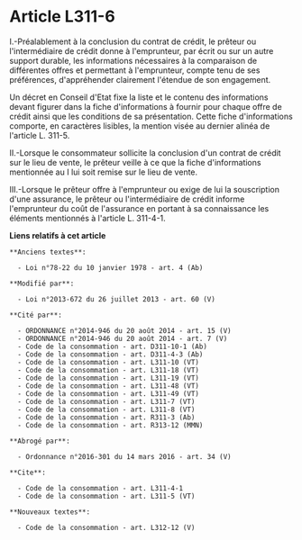 # Article L311-6

I.-Préalablement à la conclusion du contrat de crédit, le prêteur ou l'intermédiaire de crédit donne à l'emprunteur, par
écrit ou sur un autre support durable, les informations nécessaires à la comparaison de différentes offres et permettant à
l'emprunteur, compte tenu de ses préférences, d'appréhender clairement l'étendue de son engagement. 

Un décret en Conseil d'Etat fixe la liste et le contenu des informations devant figurer dans la fiche d'informations à
fournir pour chaque offre de crédit ainsi que les conditions de sa présentation. Cette fiche d'informations comporte, en
caractères lisibles, la mention visée au dernier alinéa de l'article L. 311-5. 

II.-Lorsque le consommateur sollicite la conclusion d'un contrat de crédit sur le lieu de vente, le prêteur veille à ce que
la fiche d'informations mentionnée au I lui soit remise sur le lieu de vente. 

III.-Lorsque le prêteur offre à l'emprunteur ou exige de lui la souscription d'une assurance, le prêteur ou l'intermédiaire
de crédit informe l'emprunteur du coût de l'assurance en portant à sa connaissance les éléments mentionnés à l'article L.
311-4-1.

**Liens relatifs à cet article**

	**Anciens textes**:

	  - Loi n°78-22 du 10 janvier 1978 - art. 4 (Ab)

	**Modifié par**:

	  - Loi n°2013-672 du 26 juillet 2013 - art. 60 (V)

	**Cité par**:

	  - ORDONNANCE n°2014-946 du 20 août 2014 - art. 15 (V)
	  - ORDONNANCE n°2014-946 du 20 août 2014 - art. 7 (V)
	  - Code de la consommation - art. D311-10-1 (Ab)
	  - Code de la consommation - art. D311-4-3 (Ab)
	  - Code de la consommation - art. L311-10 (VT)
	  - Code de la consommation - art. L311-18 (VT)
	  - Code de la consommation - art. L311-19 (VT)
	  - Code de la consommation - art. L311-48 (VT)
	  - Code de la consommation - art. L311-49 (VT)
	  - Code de la consommation - art. L311-7 (VT)
	  - Code de la consommation - art. L311-8 (VT)
	  - Code de la consommation - art. R311-3 (Ab)
	  - Code de la consommation - art. R313-12 (MMN)

	**Abrogé par**:

	  - Ordonnance n°2016-301 du 14 mars 2016 - art. 34 (V)

	**Cite**:

	  - Code de la consommation - art. L311-4-1
	  - Code de la consommation - art. L311-5 (VT)

	**Nouveaux textes**:

	  - Code de la consommation - art. L312-12 (V)
